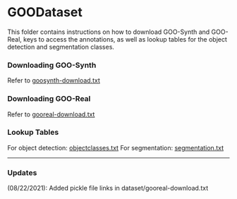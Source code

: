 # GOODataset

This folder contains instructions on how to download GOO-Synth and GOO-Real, keys to access the annotations, as well as lookup tables for the object detection and segmentation classes.

### Downloading GOO-Synth
Refer to [goosynth-download.txt](./goosynth-download.txt)

### Downloading GOO-Real
Refer to [gooreal-download.txt](./gooreal-download.txt)

### Lookup Tables
For object detection: [objectclasses.txt](./objectclasses.txt)
For segmentation: [segmentation.txt](./segmentation.txt)

---
### Updates
(08/22/2021): Added pickle file links in dataset/gooreal-download.txt
